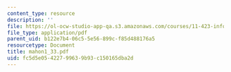```yaml
---
content_type: resource
description: ''
file: https://ol-ocw-studio-app-qa.s3.amazonaws.com/courses/11-423-information-and-communication-technologies-in-community-development-spring-2004/fc5d5e05422799639b93c150165dba2d_mahon1_33.pdf
file_type: application/pdf
parent_uid: b122e7b4-06c5-5e56-899c-f85d488176a5
resourcetype: Document
title: mahon1_33.pdf
uid: fc5d5e05-4227-9963-9b93-c150165dba2d
---
```

